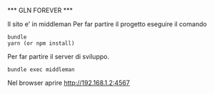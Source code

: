 *** GLN FOREVER ***

Il sito e' in middleman
Per far partire il progetto eseguire il comando
```
bundle
yarn (or npm install)
```

Per far partire il server di sviluppo.
```
bundle exec middleman
```

Nel browser aprire http://192.168.1.2:4567
